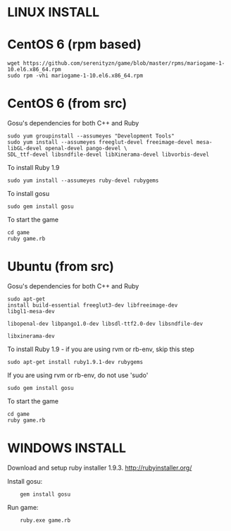 LINUX INSTALL
=

 CentOS 6 (rpm based)
=

<pre><code>wget https://github.com/serenityzn/game/blob/master/rpms/mariogame-1-10.el6.x86_64.rpm
sudo rpm -vhi mariogame-1-10.el6.x86_64.rpm
</code></pre>

 CentOS 6 (from src)
=

Gosu's dependencies for both C++ and Ruby
         
<pre><code>sudo yum groupinstall --assumeyes "Development Tools"
sudo yum install --assumeyes freeglut-devel freeimage-devel mesa-libGL-devel openal-devel pango-devel \ 
SDL_ttf-devel libsndfile-devel libXinerama-devel libvorbis-devel</code></pre>
        
To install Ruby 1.9

<pre><code>sudo yum install --assumeyes ruby-devel rubygems</code></pre>

To install gosu

<pre><code>sudo gem install gosu</code></pre>

To start the game

<pre><code>cd game
ruby game.rb</code></pre>

Ubuntu (from src)
=
 
 Gosu's dependencies for both C++ and Ruby
        <pre><code>sudo apt-get install build-essential freeglut3-dev libfreeimage-dev libgl1-mesa-dev \
                             libopenal-dev libpango1.0-dev libsdl-ttf2.0-dev libsndfile-dev \
                             libxinerama-dev</code></pre>

To install Ruby 1.9 - if you are using rvm or rb-env, skip this step
<pre><code>sudo apt-get install ruby1.9.1-dev rubygems</code></pre>

If you are using rvm or rb-env, do not use 'sudo'
<pre><code>sudo gem install gosu</code></pre>

To start the game
<pre><code>cd game
ruby game.rb</code></pre>

WINDOWS INSTALL
==

Download and setup ruby installer 1.9.3. http://rubyinstaller.org/

Install gosu:

        gem install gosu

Run game:

        ruby.exe game.rb
 


